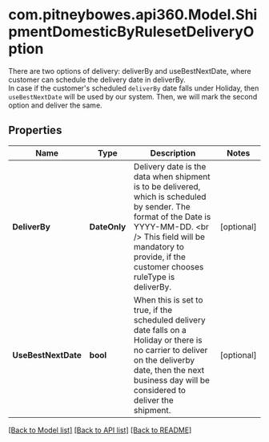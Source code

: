 # com.pitneybowes.api360.Model.ShipmentDomesticByRulesetDeliveryOption
There are two options of delivery: deliverBy and useBestNextDate, where customer can schedule the delivery date in deliverBy. <br /> In case if the customer's scheduled `deliverBy` date falls under Holiday, then `useBestNextDate` will be used by our system. Then, we will mark the second option and deliver the same.

## Properties

Name | Type | Description | Notes
------------ | ------------- | ------------- | -------------
**DeliverBy** | **DateOnly** | Delivery date is the data when shipment is to be delivered, which is scheduled by sender. The format of the Date is YYYY-MM-DD. &lt;br /&gt; This field will be mandatory to provide, if the customer chooses ruleType is deliverBy. | [optional] 
**UseBestNextDate** | **bool** | When this is set to true, if the scheduled delivery date falls on a Holiday or there is no carrier to deliver on the deliverby date, then the next business day will be considered to deliver the shipment. | [optional] 

[[Back to Model list]](../README.md#documentation-for-models) [[Back to API list]](../README.md#documentation-for-api-endpoints) [[Back to README]](../README.md)

